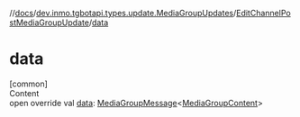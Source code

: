//[docs](../../../index.md)/[dev.inmo.tgbotapi.types.update.MediaGroupUpdates](../index.md)/[EditChannelPostMediaGroupUpdate](index.md)/[data](data.md)



# data  
[common]  
Content  
open override val [data](data.md): [MediaGroupMessage](../../dev.inmo.tgbotapi.types.message.abstracts/-media-group-message/index.md)<[MediaGroupContent](../../dev.inmo.tgbotapi.types.message.content.abstracts/-media-group-content/index.md)>  



